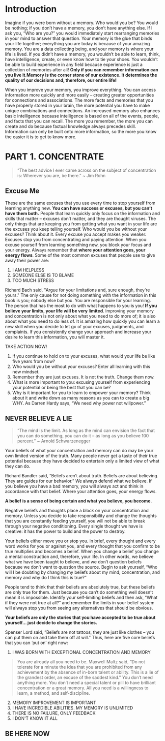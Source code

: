 # Introduction
Imagine if you were born without a memory. Who would you be? You would be nothing; if you don’t have a memory, you don’t have anything else. If I ask you, “Who are you?” you would immediately start rearranging memories in your mind to answer that question. Your memory is the glue that binds your life together; everything you are today is because of your amazing memory. You are a data collecting being, and your memory is where your life is lived. If you didn’t have a memory, you wouldn’t be able to learn, think, have intelligence, create, or even know how to tie your shoes. You wouldn’t be able to build experience in any field because experience is just a collection of memories after all! __Only if you can remember information can you live it.Memory is the corner stone of our existence. It determines the quality of our decisions and, therefore, our entire life!__

When you improve your memory, you improve everything. You can access information more quickly and more easily – creating greater opportunities for connections and associations. The more facts and memories that you have properly stored in your brain, the more potential you have to make unique combinations and connections. An increased memory also enhances basic intelligence because intelligence is based on all of the events, people, and facts that you can recall. The more you remember, the more you can create and do because factual knowledge always precedes skill. Information can only be built onto more information, so the more you know the easier it is to get to know more.

# PART 1. CONCENTRATE

> “The best advice I ever came across on the subject of concentration is: Wherever you are, be there.”
~ Jim Rohn


## Excuse Me
These are the same excuses that you use every time to stop yourself from learning anything new. __You can have success or excuses, but you can’t have them both.__ People that learn quickly only focus on the information and skills that matter – excuses don’t matter, and they are thought viruses. The only things that are keeping you from getting what you want in your life are the excuses you keep telling yourself. Who would you be without your excuses? Think about it. Every excuse you accept makes you weaker. Excuses stop you from concentrating and paying attention. When you excuse yourself from learning something new, you block your focus and your energy. Always remember that __where your attention goes, your energy flows__. Some of the most common excuses that people use to give away their power are:

1. I AM HELPLESS
2. SOMEONE ELSE IS TO BLAME
3. TOO MUCH STRESS

Richard Bach said, "Argue for your limitations and, sure enough, they're yours." The only cause for not doing something with the information in this book is you; nobody else but you. You are responsible for your learning. The person that has the most to do with what happens to you is you! __If you believe your limits, your life will be very limited__.
Improving your memory and concentration is not only about what you need to do more of; it is also about what you need to do less of. It is amazing how quickly you can learn a new skill when you decide to let go of your excuses, judgments, and complaints. If you consistently change your approach and increase your desire to learn this information, you will master it.

TAKE ACTION NOW!
1. If you continue to hold on to your excuses, what would your life be like five years from now?
2. Who would you be without your excuses? Enter all learning with this new mindset.
3. Remember they are just excuses. It is not the truth. Change them now.
4. What is more important to you: excusing yourself from experiencing your potential or being the best that you can be?
5. Why is it important for you to learn to empower your memory? Think about it and write down as many reasons as you can to create a big WHY. As Darren Hardy says, “We need why power not willpower.”

## NEVER BELIEVE A LIE

> “The mind is the limit. As long as the mind can envision the fact that you can do something, you can do it – as long as you believe 100 percent.” ~ Arnold Schwarzenegger

Your beliefs of what your concentration and memory can do may be your own limited version of the truth. Many people never get a taste of their true potential because they have decided to entertain only a limited view of what they can do.

Richard Bandler said, “Beliefs aren’t about truth. Beliefs are about believing. They are guides for our behavior.” We always defend what we believe. If you believe you have a bad memory, you will always act and think in accordance with that belief. Where your attention goes, your energy flows.

__A belief is a sense of being certain and what you believe, you become.__

Negative beliefs and thoughts place a block on your concentration and memory. Unless you decide to take responsibility and change the thoughts that you are constantly feeding yourself, you will not be able to break through your negative conditioning. Every single thought we have is creative: it has the power to build and the power to destroy.

Your beliefs either move you or stop you. In brief, every thought and every word works for you or against you, and every thought that you confirm to be true multiplies and becomes a belief. When you change a belief you change a mental construction and, therefore, your life. In other words, we believe what we have been taught to believe, and we don’t question beliefs because we don’t want to question the source. Begin to ask yourself, “Who will I be doubting by changing my beliefs about my mind, concentration, and memory and why do I think this is true?”

People tend to think that their beliefs are absolutely true, but these beliefs are only true for them. Just because you can’t do something well doesn’t mean it is impossible. Identify your self-limiting beliefs and then ask, “What if they were not true at all?” and remember the limits in your belief system will always stop you from seeing any alternatives that should be obvious.

__Your beliefs are only the stories that you have accepted to be true about yourself… just decide to change the stories.__

Spenser Lord said, “Beliefs are not tattoos, they are just like clothes – you can put them on and take them off at will.” Thus, here are five core beliefs that you can ‘put on’ right now:

1. I WAS BORN WITH EXCEPTIONAL CONCENTRATION AND MEMORY
>  You are already all you need to be. Maxwell Maltz said, “Do not tolerate for a minute the idea that you are prohibited from any achievement by the absence of in-born talent or ability. This is a lie of the grandest order, an excuse of the saddest kind.” You don’t need anything more. You don’t need a special talent or pill to have brilliant concentration or a great memory. All you need is a willingness to learn, a method, and self-discipline.

2. MEMORY IMPROVEMENT IS IMPORTANT
3. I HAVE INCREDIBLE ABILITIES. MY MEMORY IS UNLIMITED
4. THERE IS NO FAILURE, ONLY FEEDBACK
5. I DON'T KNOW IT ALL

## BE HERE NOW











